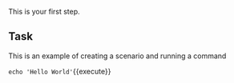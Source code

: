 This is your first step.

## Task

This is an example of creating a scenario and running a command

`echo 'Hello World'`{{execute}}
